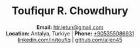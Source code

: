 <center>
    <h1>Toufiqur R. Chowdhury</h1>
    <b>Email:</b> <a href="mailto:htr.letun@gmail.com">htr.letun@gmail.com</a>
    <br /> 
    <b>Location:</b> Antalya, Turkiye | 
    <b>Phone:</b> <a href="tel:+905355086931">+905355086931</a>
    <br />
    <a href="https://linkedin.com/in/toufiq">linkedin.com/in/toufiq</a> | 
    <a href="https://github.com/alien45">github.com/alien45</a> 
</center>
